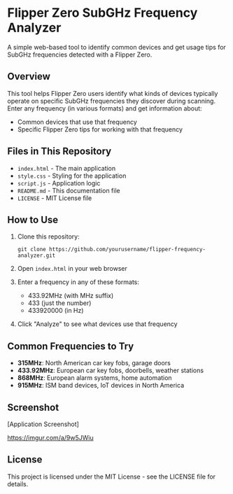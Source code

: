 # Flipper Zero SubGHz Frequency Analyzer

A simple web-based tool to identify common devices and get usage tips for SubGHz frequencies detected with a Flipper Zero.

## Overview

This tool helps Flipper Zero users identify what kinds of devices typically operate on specific SubGHz frequencies they discover during scanning. Enter any frequency (in various formats) and get information about:

- Common devices that use that frequency
- Specific Flipper Zero tips for working with that frequency

## Files in This Repository

- `index.html` - The main application
- `style.css` - Styling for the application
- `script.js` - Application logic
- `README.md` - This documentation file
- `LICENSE` - MIT License file

## How to Use

1. Clone this repository:
   ```
   git clone https://github.com/yourusername/flipper-frequency-analyzer.git
   ```

2. Open `index.html` in your web browser

3. Enter a frequency in any of these formats:
   - 433.92MHz (with MHz suffix)
   - 433 (just the number)
   - 433920000 (in Hz)

4. Click "Analyze" to see what devices use that frequency

## Common Frequencies to Try

- **315MHz**: North American car key fobs, garage doors
- **433.92MHz**: European car key fobs, doorbells, weather stations
- **868MHz**: European alarm systems, home automation
- **915MHz**: ISM band devices, IoT devices in North America

## Screenshot

[Application Screenshot]

https://imgur.com/a/9w5JWiu

## License

This project is licensed under the MIT License - see the LICENSE file for details.
